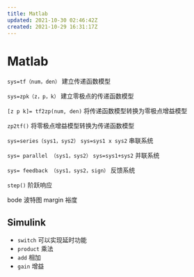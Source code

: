 ```yaml
---
title: Matlab
updated: 2021-10-30 02:46:42Z
created: 2021-10-29 16:31:17Z
---
```


# Matlab

`sys=tf（num，den）` 建立传递函数模型

`sys=zpk（z，p，k）` 建立零极点的传递函数模型

`[z p k]= tf2zp(num, den)` 将传递函数模型转换为零极点增益模型

`zp2tf()` 将零极点增益模型转换为传递函数模型

`sys=series（sys1，sys2）` `sys=sys1 x sys2` 串联系统

`sys= parallel （sys1，sys2）` `sys=sys1+sys2` 并联系统

`sys= feedback （sys1，sys2，sign）` 反馈系统

`step()` 阶跃响应

bode 波特图
margin 裕度

## Simulink

- `switch` 可以实现延时功能
- `product` 乘法
- `add` 相加
- `gain` 增益




